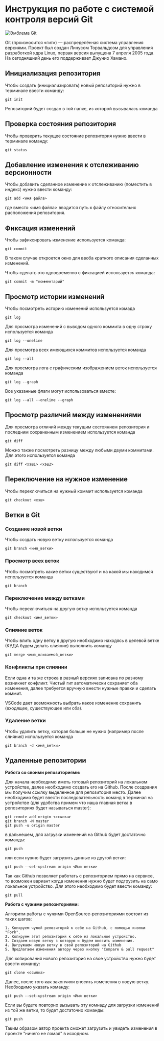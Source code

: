 # **Инструкция по работе с системой контроля версий Git**

![Эмблема Git](git.jpg)

Git (произносится «гит») — распределённая система управления версиями. Проект был создан Линусом Торвальдсом для управления разработкой ядра Linux, первая версия выпущена 7 апреля 2005 года. На сегодняшний день его поддерживает Джунио Хамано.

## Инициализация репозитория

Чтобы создать (инициализировать) новый репозиторий нужно в терминале ввести команду:

    git init

Репозиторий будет создан в той папке, из которой вызывалась команда

## Проверка состояния репозитория

Чтобы проверить текущее состояние репозитория нужно ввести в терминале команду:

    git status

## Добавление изменения к отслеживанию версионности

Чтобы добавить сделанное изменение к отслеживанию (поместить в индекс) нужно ввести команду:

    git add <имя файла>

где вместо <имя файла> вводится путь к файлу относительно расположения репозитория.

## Фиксация изменений

Чтобы зафиксировать изменение используется команда:

    git commit

В таком случае откроется окно для ввоба краткого описания сделанных изменений.

Чтобы сделать это одновременно с фиксацией используется команда:

    git commit -m "комментарий"

## Просмотр истории изменений

Чтобы посмотреть историю изменений используется комада

    git log

Для просмотра изменений с выводом одного коммита в одну строку используется команда

    git log --oneline

Для просмотра всех имеющихся коммитов используется команда

    git log --all

Для просмотра лога с графическим изображением веток используется команда

    git log --graph

Все указанные флаги могут использоваться вместе:

    git log --all --oneline --graph

## Просмотр различий между изменениями

Для просмотра отличий между текущим состоянием репозитория и последним сохраненным изменением используется команда

    git diff

Можно также посмотреть разницу между любыми двуми коммитами. Для этого используется команда

    git diff <хэш1> <хэш2>

## Переключение на нужное изменение

Чтобы переключиться на нужный коммит используется команда

    git checkout <хэш>

## Ветки в Git

### Создание новой ветки

Чтобы создать новую ветку используется команда

    git branch <имя_ветки>

### Просмотр всех веток

Чтобы посмотреть какие ветки существуют и на какой мы находимся используется команда

    git branch

### Переключение между ветками

Чтобы переключиться на другую ветку используется команда

    git checkout <имя_ветки>

### Слияние веток

Чтобы влить одну ветку в другую необходимо находясь в целевой ветке (КУДА будем делать слияние) выполнить команду

    git merge <имя_вливаемой_ветки>

### Конфликты при слиянии

Если одна и та же строка в разный версиях записана по разному возникнет конфликт.
Чистый гит автоматически сохраняет оба изменения, далее требуется вручную внести нужные правки и сделать коммит.

VSСode дает возможность выбрать какое изменение сохранить (входящее, существующее или оба).

### Удаление ветки

Чтобы удалить ветку, которая больше не нужно (например после слияния) используется команда

    git branch -d <имя_ветки>

## Удаленные репозитории

**Работа со своими репозиториями:**

Для начала необходимо иметь готовый репозиторий на локальном устройстве, далее необходимо создать его на Github. После создрания мы получим ссылку выделенное для репозитория место. Далее необходимо будет ввести последовательность команд в терминал на устройстве (для удобства примем что наша главная ветка в репозиториях будет называться master):

    git remote add origin <ссылка>
    git branch -M master
    git push -u origin master

в дальнешем, для загрузки изменений на Github будет достаточно команды:

    git push

или если нужно будет загрузить данные из другой ветки:

    git push --set-upstream origin <Имя ветки>

Так как Github позволяет работать с репозиторием прямо на сервисе, то возможен вариант когда изменения нужно будет подгрузить на само локальное устройство. Для этого необходимо будет ввести команду:

    git pull


**Работа с чужими репозиториями:**

Алгоритм работы с чужими OpenSource-репозиториями состоит из таких шагов:

    1. Копируем чужой репозиторий к себе на Github, с помощью кнопки "Fork".
    2. Копируем этот репозиторий к себе на локальное устройство.
    3. Создаем новую ветку в которую и будем вносить изменения.
    4. Выгружаем новую ветку в свой репозиторий на Github
    5. Предлагаем изменения автору через кнопку "Compare & pull request"

Для копирования нового репозитория на свое устройство нужно будет ввести команду:

    git clone <ссылка>

Далее, после того как закончили вносить изменения в новую ветку. Необходимо указать команду:

    git push --set-upstream origin <Имя ветки>
    
Если вы будете повторно вызывать эту комнаду для загрузки изменений из той же ветки, то будет достаточно команды:

    git push

Таким образом автор проекта сможет загрузить и увидеть изменения в проекте "ничего не ломая" в исходном.
